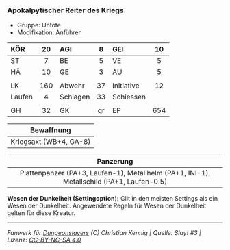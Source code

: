 ### Apokalpytischer Reiter des Kriegs

- Gruppe: Untote
- Modifikation: Anführer

| KÖR    | 20  | AGI      |  8  | GEI        | 10  |
| :----- | :-: | :------- | :-: | :--------- | :-: |
| ST     |  7  | BE       |  5  | VE         |  5  |
| HÄ     | 10  | GE       |  3  | AU         |  5  |
|        |     |          |     |            |     |
| LK     | 160 | Abwehr   | 37  | Initiative | 12  |
| Laufen |  4  | Schlagen | 33  | Schiessen  |     |
|        |     |          |     |            |     |
| GH     | 32  | GK       | gr  | EP         | 654 |

|       Bewaffnung       |
| :--------------------: |
| Kriegsaxt (WB+4, GA-8) |

|                                         Panzerung                                         |
| :---------------------------------------------------------------------------------------: |
| Plattenpanzer (PA+3, Laufen-1), Metallhelm (PA+1, INI-1), Metallschild (PA+1, Laufen-0.5) |

**Wesen der Dunkelheit (Settingoption):** Gilt in den meisten Settings als ein Wesen der Dunkelheit. Angewendete Regeln für Wesen der Dunkelheit gelten für diese Kreatur.

---

_Fanwerk für [Dungeonslayers](https://www.dungeonslayers.net/) (C) Christian Kennig | Quelle: Slay! #3 | Lizenz: [CC-BY-NC-SA 4.0](https://creativecommons.org/licenses/by-nc-sa/4.0/deed.de)_
